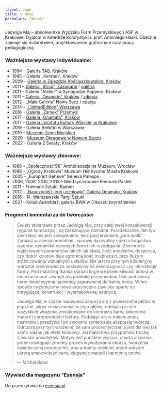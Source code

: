 ```yaml
---
layout: page
title: O mnie
permalink: /about/
---
```


Jadwiga Maj – absolwentka Wydziału Form Przemysłowych ASP w Krakowie. Dyplom w
Katedrze Kolorystyki u prof. Antoniego Haski. Obecnie zajmuje się malarstwem,
projektowaniem graficznym oraz pracą pedagogiczną.

### Ważniejsze wystawy indywidualne:
 - 1994 – Galeria TAB, Kraków
 - 1995 – Galeria „Kersten”, Kraków
 - 2009 – [Galeria w Zajeżdzie Kościuszkowskim, Kraków](http://www.dworek.krakow.pl/galeria/2009/12/)
 - 2011 – [Galeria „Strug”, Zakopane](http://www.watra.pl/zakopane/kultura/2011/03/20/element-jadwigi-maj)
 / [galeria](http://jmaj.eu01.aws.af.cm)
 - 2011 - Galeria "Atelier" w Synagodze Poppera, Kraków
 - 2011 – [Galeria „Onamato”, Kraków](http://www.poland-art.com/index.php/wystawy/krakow/onamato/5307-jadwiga-maj-w-onamato)
 / [zdjęcia](http://www.sztukpuk.art.pl/wydarzenia_2011_04/656.html)
 - 2012 - „Mała Galeria” Nowy Sącz
 / [relacja](http://www.youtube.com/watch?v=o9bKH6p2H1Y&feature=relmfu )
 - 2014 - [„LimitedEdition” Warszawa](http://limitededition.pl/blog/timing-the-time/)
 - 2016 - [Galeria „Zamek” Przemyśl](http://kultura.przemysl.pl/?url=7&info=3647)
 - 2017 - [Galeria „Onamato”, Kraków](https://goo.gl/photos/117uWmAuugAXMvmAA)
 - 2017 - [Galeria Instytutu Kultury Włoskiej w Krakowie](https://photos.app.goo.gl/jjYEwlenBR9gFxRu2)
 - 2019 - Galeria Bellotto w Warszawie
 - 2019 - [Muzeum Ziemi Błońskiej](https://www.facebook.com/PoniatowkaBlonie/photos/pcb.499436257339751/499435604006483/?type=3&theater)
 - 2020 - [Muzeum Okręgowe w Nowym Sączu](http://muzeum.sacz.pl/strony_wystawy/19578-2/)
 - 2022 - Galeria 2 Światy, Kraków

### Ważniejsze wystawy zbiorowe:
 - 1998 - „Społecznosć'98” Archidiecezjalne Muzeum, Wrocław
 - 1998 - „Ogrody Krakowa” Muzeum Histiryczne Miasta Krakowa
 - 2005 - „Europ'art Geneve” Geneva Palexpo
 - 2006, 2008, 2010, 2013 – Miedzynarodowe Biennale Pasteli
 - 2011 - Triennale Sztuki, Radom
 - 2012 - [„Nauczyciel i jego uczniowie” Galeria Onamato, Kraków](http://www.wiadomosci24.pl/artykul/wystawa_nauczyciel_tworca_i_jego_uczniowie_w_krakowie_251555.html)
 - 2016 - 14. Warszawskie Targi Sztuki
 - 2021 - Kolaż-Asamblaż, galeria BWA w Olkuszu (wyróżnienie)

### Fragment komentarza do twórczości
> Światy stwarzane przez Jadwigę Maj, przy całej swej
> konsekwencji i rygorze kompozycji, są zaskakująco rozmaite.
> Paradoksalnie, ten typ abstrakcji nie jest zawężeniem, lecz
> poszerzeniem „pola walki”. Zamiast wrażenia monotonii i surowej
> dyscypliny uderza bogactwo wzorów, dynamika barwnych form i
> ich rozedrgania. Zmienność wyjściowych parametrów takich jak
> skala, ilość podziałów, dyspersja, czy dobór kolorów daje ogromną
> ilość możliwości, przy dużym zróżnicowaniu wizualnych układów.
> Nie jest to przy tym biżuteryjny warsztat średniowiecza nastawiony
> na dekoracyjność czy inkrustację formy. Pod malarską tkanką
> obrazu kryje się przenikliwość autora w docieraniu pod zewnętrzną
> powłokę przedmiotów, tkwi podskórny nerw nieuchwytnej
> tajemnicy zaprawionej delikatną ironią. W ten sposób otrzymujemy
> nowe artystyczne zjawisko oparte na intrygującej konstrukcji i
> wysmakowanej estetyce.
>
> Jadwiga Maj w czasie malowania zanurza się z powierzchni płótna
> w jego toń, jakby chciała wejść w jego głębię, oddając przede
> wszystkim wrażenia zredukowane do kontrastu barw, świecenia
> materii i chropowatości faktury. Poddając się w trakcie pracy
> nastrojowi, przeżywa i po swojemu syntetyzuje ekspresję twórczą.
> Odnoszę przy tym wrażenie, że sam proces tworzenia jest dla niej
> tak samo ważny jak efekt końcowy. Jej malarstwo przypomina
> trochę zjawisko powidoków. Motyw jest punktem wyjścia, chwilą
> olśnienia, potem następuje żmudny proces wywoływania obrazu,
> tworzenia światłoczułej powierzchni, aby w końcu odsłonić przed
> widzem ukrytą smakowitość barw, elegancje materii i harmonię
> tonów.
>
> &mdash; <cite>Michał Baca</cite>

### Wywiad dla magazynu "Esensja"
Do przeczytania na [esensja.pl](http://esensja.pl/varia/wywiady/tekst.html?id=23432)
